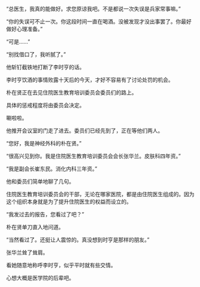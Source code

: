 “总医生，我真的能做好。求您原谅我吧。不是都说一次失误是兵家常事嘛。”

“你的失误可不止一次。你这段时间一直在喝酒。没被发现才没出事罢了。你最好做好心理准备。”

“可是……”

“别找借口了，我听腻了。”

他斩钉截铁地打断了李时亨的话。

李时亨饮酒的事情败露十天后的今天，才好不容易有了讨论处罚的机会。

朴在贤正在去见住院医生教育培训委员会委员们的路上。

具体的惩戒程度将由委员会决定。

唰啦啦。

他推开会议室的门走了进去。委员们已经先到了，正在等他们两人。

“您好，我是神经外科的朴在贤。”

“很高兴见到你。我是住院医生教育培训委员会会长张华兰。皮肤科四年资。”

“我是副会长崔东民。消化内科三年资。”

他和委员们简单地聊了几句。

住院医生教育培训委员会的干部，无论在哪家医院，都是由住院医生组成的。因为这个组织本身就是为了提升住院医生的权益而设立的。

“我发过去的报告，您看过了吧？”

朴在贤单刀直入地问道。

“当然看过了。还挺让人震惊的。真没想到时亨是那样的朋友。”

张华兰耸了耸肩。

看她随意地称呼李时亨，似乎平时就有些交情。

心想大概是医学院的后辈吧。